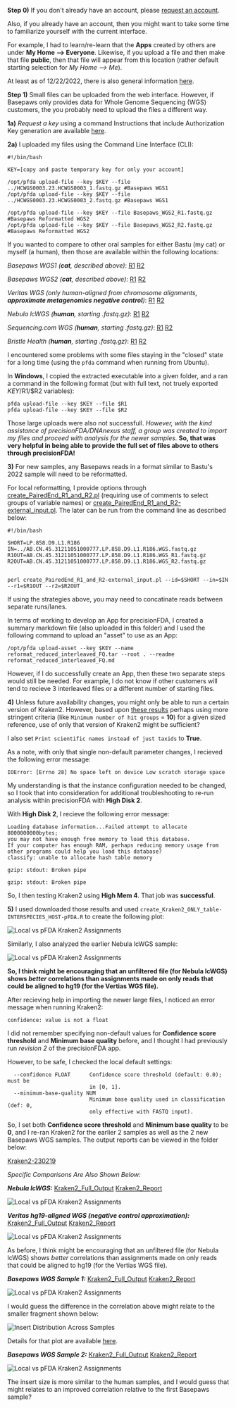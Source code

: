 **Step 0)** If you don't already have an account, please [request an account](https://precision.fda.gov/request_access).

Also, if you already have an account, then you might want to take some time to familiarize yourself with the current interface.

For example, I had to learn/re-learn that the **Apps** created by others are under **My Home --> Everyone**.  Likewise, if you upload a file and then make that file **public**, then that file will appear from this location (rather default starting selection for *My Home --> Me*).

At least as of 12/22/2022, there is also general information [here](https://precision.fda.gov/docs/introduction).

**Step 1)** Small files can be uploaded from the web interface.  However, if Basepaws only provides data for Whole Genome Sequencing (WGS) customers, the you probably need to upload the files a different way.

**1a)** *Request a key* using a command Instructions that include Authorization Key generation are available [here](https://precision.fda.gov/assets/new).

**2a)** I uploaded my files using the Command Line Interface (CLI):

```
#!/bin/bash

KEY=[copy and paste temporary key for only your account]

/opt/pfda upload-file --key $KEY --file ../HCWGS0003.23.HCWGS0003_1.fastq.gz #Basepaws WGS1
/opt/pfda upload-file --key $KEY --file ../HCWGS0003.23.HCWGS0003_2.fastq.gz #Basepaws WGS1

/opt/pfda upload-file --key $KEY --file Basepaws_WGS2_R1.fastq.gz #Basepaws Reformatted WGS2
/opt/pfda upload-file --key $KEY --file Basepaws_WGS2_R2.fastq.gz #Basepaws Reformatted WGS2
```

If you wanted to compare to other oral samples for either Bastu (my cat) or myself (a human), then those are available within the following locations:

*Basepaws WGS1 (**cat**, described above)*: [R1](https://precision.fda.gov/home/files/file-GPjQ0Q008qqffP1KpJb66Jk8-1) [R2](https://precision.fda.gov/home/files/file-GPjQ2X808qqQFPxV2j86v8Z6-1)

*Basepaws WGS2 (**cat**, described above)*: [R1](https://precision.fda.gov/home/files/file-GPjPKX008qqbXFpGK681gFfZ-1) [R2](https://precision.fda.gov/home/files/file-GPjQ8pQ08qqZqZFPFG0xJYjK-1)


*Veritas WGS (only human-aligned from chromosome alignments, **approximate metagenomics negative control**)*: [R1](https://precision.fda.gov/home/files/file-FXyxPJQ0Vjj4FQVk354B168g-1) [R2](https://precision.fda.gov/home/files/file-FXyxPv80Vjj9b88QJz03kzKk-1)

*Nebula lcWGS (**human**, starting .fastq.gz)*: [R1](https://precision.fda.gov/home/files/file-Fb13k9j0Vjj5GjQXPQp5QFQF-1) [R2](https://precision.fda.gov/home/files/file-Fb13z000VjjBYJP2JbgyPVBb-1)

*Sequencing.com WGS (**human**, starting .fastq.gz)*: [R1](https://precision.fda.gov/home/files/file-GPjPVVj08qqV14j87GQ59BPz-1) [R2](https://precision.fda.gov/home/files/file-GPjPjKj08qqQ5GkGPVP8bFxB-1)

*Bristle Health (**human**, starting .fastq.gz)*: [R1](https://precision.fda.gov/home/files/file-GPjPJqj08qqQx5JVxzQjPKXB-1) [R2](https://precision.fda.gov/home/files/file-GPjPKG808qqXbVKx7Q3bK28j-1)

I encountered some problems with some files staying in the "closed" state for a long time (using the `pfda` command when running from Ubuntu).

In **Windows**, I copied the extracted executable into a given folder, and a ran a command in the following format (but with full text, not truely exported $KEY/$R1/$R2 variables):

```
pfda upload-file --key $KEY --file $R1
pfda upload-file --key $KEY --file $R2
```

Those large uploads were also not successfull.  *However, with the kind assistance of precisionFDA/DNAnexus staff, a group was created to import my files and proceed with analysis for the newer samples.*  **So, that was very helpful in being able to provide the full set of files above to others through precisionFDA!**

**3)** For new samples, any Basepaws reads in a format similar to Bastu's 2022 sample will need to be reformatted.

For local reformatting, I provide options through [create_PairedEnd_R1_and_R2.pl](https://github.com/cwarden45/Bastu_Cat_Genome/blob/master/Basepaws_Notes/Reformat_Basepaws_WGS2_and_Combine/create_PairedEnd_R1_and_R2.pl) (requiring use of comments to select groups of variable names) or [create_PairedEnd_R1_and_R2-external_input.pl](https://github.com/cwarden45/Bastu_Cat_Genome/blob/master/Basepaws_Notes/Reformat_Basepaws_WGS2_and_Combine/precisionFDA-Sharing_and_Analysis/create_PairedEnd_R1_and_R2-external_input.pl).  The later can be run from the command line as described below:

```
#!/bin/bash

SHORT=LP.858.D9.L1.R186
IN=../AB.CN.45.31211051000777.LP.858.D9.L1.R186.WGS.fastq.gz
R1OUT=AB.CN.45.31211051000777.LP.858.D9.L1.R186.WGS_R1.fastq.gz
R2OUT=AB.CN.45.31211051000777.LP.858.D9.L1.R186.WGS_R2.fastq.gz


perl create_PairedEnd_R1_and_R2-external_input.pl --id=$SHORT --in=$IN --r1=$R1OUT --r2=$R2OUT
```

If using the strategies above, you may need to concatinate reads between separate runs/lanes.

In terms of working to develop an App for precisionFDA, I created a summary markdown file (also uploaded in this folder) and I used the following command to upload an "asset" to use as an App:

```
/opt/pfda upload-asset --key $KEY --name reformat_reduced_interleaved_FQ.tar --root . --readme reformat_reduced_interleaved_FQ.md
```

However, if I do successfully create an App, then these two separate steps would still be needed.  For example, I do not know if other customers will tend to recieve 3 interleaved files or a different number of starting files.

**4)** Unless future availability changes, you might only be able to run a certain version of Kraken2.  However, based upon [these results](https://github.com/cwarden45/Bastu_Cat_Genome/blob/master/Basepaws_Notes/Reformat_Basepaws_WGS2_and_Combine/Additional_Kraken_Classifications/README.md) perhaps using more stringent criteria (like `Minimum number of hit groups` = **10**) for a given sized reference, use of only that version of Kraken2 might be sufficient?

I also set `Print scientific names instead of just taxids` to **True**.

As a note, with only that single non-default parameter changes, I recieved the following error message:

```
IOError: [Errno 28] No space left on device Low scratch storage space
```

My understanding is that the instance configuration needed to be changed, so I took that into consideration for additional troubleshooting to re-run analysis within precisionFDA with **High Disk 2**.

With **High Disk 2**, I recieve the following error message:

```
Loading database information...Failed attempt to allocate 8000000000bytes;
you may not have enough free memory to load this database.
If your computer has enough RAM, perhaps reducing memory usage from
other programs could help you load this database?
classify: unable to allocate hash table memory

gzip: stdout: Broken pipe

gzip: stdout: Broken pipe
```

So, I then testing Kraken2 using **High Mem 4**.  That job was **successful**.

**5)** I used downloaded those results and used `create_Kraken2_ONLY_table-INTERSPECIES_HOST-pFDA.R` to create the following plot:

![Local vs pFDA Kraken2 Assignments](VeritasWGS-Kraken2-Local_and_pFDA-cor.png "Local vs pFDA Kraken2 Assignments")

Similarly, I also analyzed the earlier Nebula lcWGS sample:

![Local vs pFDA Kraken2 Assignments](Nebula_lcWGS-Kraken2-Local_and_pFDA-cor.png "Local vs pFDA Kraken2 Assignments")

**So, I think might be encouraging that an unfiltered file (for Nebula lcWGS) shows *better* correlations than assignments made on only reads that could be aligned to hg19 (for the Vertias WGS file).**

After recieving help in importing the newer large files, I noticed an error message when running Kraken2:

```
confidence: value is not a float
```

I did not remember specifying non-default values for **Confidence score threshold** and **Minimum base quality** before, and I thought I had previously run *revision 2* of the precisionFDA app.

However, to be safe, I checked the local default settings:

```
  --confidence FLOAT      Confidence score threshold (default: 0.0); must be
                          in [0, 1].
  --minimum-base-quality NUM
                          Minimum base quality used in classification (def: 0,
                          only effective with FASTQ input).
```

So, I set both **Confidence score threshold** and **Minimum base quality** to be **0**, and I re-ran Kraken2 for the earlier 2 samples as well as the 2 new Basepaws WGS samples.  The output reports can be viewed in the folder below:

[Kraken2-230219](https://github.com/cwarden45/Bastu_Cat_Genome/tree/master/Basepaws_Notes/Reformat_Basepaws_WGS2_and_Combine/precisionFDA-Sharing_and_Analysis/Kraken2-230219)

*Specific Comparisons Are Also Shown Below:*

***Nebula lcWGS:*** [Kraken2_Full_Output](https://precision.fda.gov/home/files/file-GPk6f2802YPY8K4Q2F1Kb3Q2-1) [Kraken2_Report](https://precision.fda.gov/home/files/file-GPk6f3Q02YPbjQB7VVkYxxfQ-1)

![Local vs pFDA Kraken2 Assignments](230219-Nebula_lcWGS-Kraken2-Local_and_pFDA-cor.png "Local vs pFDA Kraken2 Assignments")

***Veritas hg19-aligned WGS (negative control approximation):*** [Kraken2_Full_Output](https://precision.fda.gov/home/files/file-GPk7F90039P5VbG9x3zp9Q52-1) [Kraken2_Report](https://precision.fda.gov/home/files/file-GPk7Gf0039PG4BZfbVJy8Y5f-1)

![Local vs pFDA Kraken2 Assignments](230219-VeritasWGS-Kraken2-Local_and_pFDA-cor.png "Local vs pFDA Kraken2 Assignments")

As before, I think might be encouraging that an unfiltered file (for Nebula lcWGS) shows *better* correlations than assignments made on only reads that could be aligned to hg19 (for the Vertias WGS file).

***Basepaws WGS Sample 1:*** [Kraken2_Full_Output](https://precision.fda.gov/home/files/file-GPk717802gJPgyXv6236bF5k-1) [Kraken2_Report](https://precision.fda.gov/home/files/file-GPk727002gJ8Z25Z8G83JFf4-1)

![Local vs pFDA Kraken2 Assignments](230219-Basepaws_WGS1-Kraken2-Local_and_pFDA-cor.png "Local vs pFDA Kraken2 Assignments")

I would guess the difference in the correlation above might relate to the smaller fragment shown below:

![Insert Distribution Across Samples](https://github.com/cwarden45/Bastu_Cat_Genome/blob/master/Basepaws_Notes/Reformat_Basepaws_WGS2_and_Combine/Picard_Insert_Statistics/insert_size_density.png "Insert Distribution Across Samples")

Details for that plot are available [here](https://github.com/cwarden45/Bastu_Cat_Genome/tree/master/Basepaws_Notes/Reformat_Basepaws_WGS2_and_Combine/Picard_Insert_Statistics).

***Basepaws WGS Sample 2:*** [Kraken2_Full_Output](https://precision.fda.gov/home/files/file-GPk7JYQ08p06Qq3KQqqV7yFY-1) [Kraken2_Report](https://precision.fda.gov/home/files/file-GPk7KX008p03GZkz6PfK622V-1)

![Local vs pFDA Kraken2 Assignments](230219-Basepaws_WGS2-Kraken2-Local_and_pFDA-cor.png "Local vs pFDA Kraken2 Assignments")

The insert size is more similar to the human samples, and I would guess that might relates to an improved correlation relative to the first Basepaws sample?
